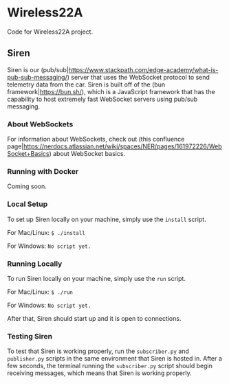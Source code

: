 # Wireless22A
Code for Wireless22A project.

## Siren
Siren is our (pub/sub|https://www.stackpath.com/edge-academy/what-is-pub-sub-messaging/) server that uses the WebSocket protocol to send telemetry data from the car. Siren is built off of the (bun framework|https://bun.sh/), which is a JavaScript framework that has the capability to host extremely fast WebSocket servers using pub/sub messaging.

### About WebSockets
For information about WebSockets, check out (this confluence page|https://nerdocs.atlassian.net/wiki/spaces/NER/pages/161972226/WebSocket+Basics) about WebSocket basics.

### Running with Docker
Coming soon.

### Local Setup
To set up Siren locally on your machine, simply use the `install` script.

For Mac/Linux:
```$ ./install```

For Windows:
```No script yet.```

### Running Locally
To run Siren locally on your machine, simply use the `run` script.

For Mac/Linux:
```$ ./run```

For Windows:
```No script yet.```

After that, Siren should start up and it is open to connections.

### Testing Siren
To test that Siren is working properly, run the `subscriber.py` and `publisher.py` scripts in the same environment that Siren is hosted in. After a few seconds, the terminal running the `subscriber.py` script should begin receiving messages, which means that Siren is working properly.